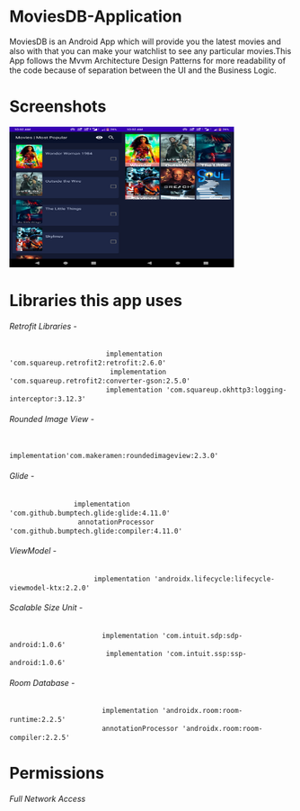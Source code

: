 # MoviesDB-Application


MoviesDB  is an Android App which will provide you the latest movies and also with that you can make your watchlist to see any particular movies.This App follows the Mvvm Architecture Design Patterns for more readability of the code because of separation between the UI and the Business Logic.


# Screenshots

<img src="MoviesAppImages/Screenshot_20210208-100234.png" width="200" height="250"><img src="MoviesAppImages/Screenshot_20210208-100250.png" width="200" height="250">



# Libraries this app uses
###### Retrofit Libraries - 
                            implementation 'com.squareup.retrofit2:retrofit:2.6.0'
                             implementation 'com.squareup.retrofit2:converter-gson:2.5.0'
                            implementation 'com.squareup.okhttp3:logging-interceptor:3.12.3'

###### Rounded Image View - 
                               implementation'com.makeramen:roundedimageview:2.3.0'
 ###### Glide -      
                    implementation 'com.github.bumptech.glide:glide:4.11.0'
                     annotationProcessor 'com.github.bumptech.glide:compiler:4.11.0'
  ###### ViewModel - 
                         implementation 'androidx.lifecycle:lifecycle-viewmodel-ktx:2.2.0'
   
   ###### Scalable Size Unit - 
                           implementation 'com.intuit.sdp:sdp-android:1.0.6'
                            implementation 'com.intuit.ssp:ssp-android:1.0.6'
         
         
   ###### Room Database   - 
                           implementation 'androidx.room:room-runtime:2.2.5'
                           annotationProcessor 'androidx.room:room-compiler:2.2.5'


# Permissions
###### Full Network Access

